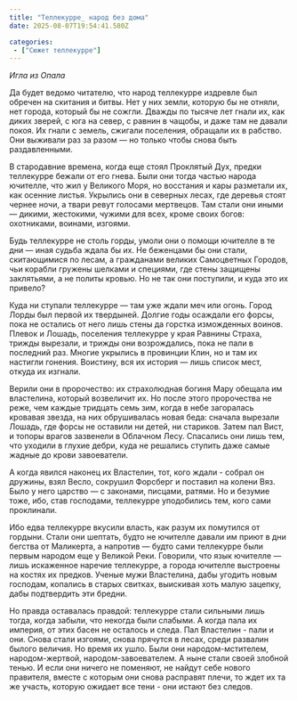 ```yaml
---
title: "Теллекурре_ народ без дома"
date: 2025-08-07T19:54:41.580Z

categories:
 - ["Сюжет теллекурре"]
---
```


*Игла из Опала*

Да будет ведомо читателю, что народ теллекурре издревле был обречен на
скитания и битвы. Нет у них земли, которую бы не отняли, нет города,
который бы не сожгли. Дважды по тысяче лет гнали их, как диких зверей, с
юга на север, с равнин в чащобы, и даже там не давали покоя. Их гнали с
земель, сжигали поселения, обращали их в рабство. Они выживали раз за
разом — но только чтобы снова быть раздавленными.

В стародавние времена, когда еще стоял Проклятый Дух, предки теллекурре
бежали от его гнева. Были они тогда частью народа ючителле, что жил у
Великого Моря, но восстания и кары разметали их, как осенние листья.
Укрылись они в северных лесах, где деревья стоят чернее ночи, а твари
ревут голосами мертвецов. Там стали они иными — дикими, жестокими,
чужими для всех, кроме своих богов: охотниками, воинами, изгоями.

Будь теллекурре не столь горды, умоли они о помощи ючителле в те дни —
иная судьба ждала бы их. Не беженцами бы они стали, скитающимися по
лесам, а гражданами великих Самоцветных Городов, чьи корабли гружены
шелками и специями, где стены защищены заклятьями, а не политы кровью.
Но не так они поступили, и куда это их привело?

Куда ни ступали теллекурре — там уже ждали меч или огонь. Город Лорды
был первой их твердыней. Долгие годы осаждали его форсы, пока не
остались от него лишь стены да горстка изможденных воинов. Плевок и
Лошадь, поселения теллекурре у края Равнины Страха, трижды вырезали, и
трижды они возрождались, пока не пали в последний раз. Многие укрылись в
провинции Клин, но и там их настигли гонения. Воистину, вся их история —
лишь список мест, откуда их изгнали.

Верили они в пророчество: их страхолюдная богиня Мару обещала им
властелина, который возвеличит их. Но после этого пророчества не реже,
чем каждые тридцать семь зим, когда в небе загоралась кровавая звезда,
на них обрушивалась новая беда: сначала вырезали Лошадь, где форсы не
оставили ни детей, ни стариков. Затем пал Вист, и топоры врагов
зазвенели в Облачном Лесу. Спасались они лишь тем, что уходили в глухие
дебри, куда не решались ступить даже самые жадные до крови завоеватели.

А когда явился наконец их Властелин, тот, кого ждали - собрал он
дружины, взял Весло, сокрушил Форсберг и поставил на колени Вяз. Было у
него царство — с законами, писцами, ратями. Но и безумие тоже, ибо, став
господами, теллекурре уподобились тем, кого сами проклинали.

Ибо едва теллекурре вкусили власть, как разум их помутился от гордыни.
Стали они шептать, будто не ючителле давали им приют в дни бегства от
Маликерта, а напротив — будто сами теллекурре были первым народом еще у
Великой Реки. Говорили, что язык ючителле — лишь искаженное наречие
теллекурре, а города ючителле выстроены на костях их предков. Ученые
мужи Властелина, дабы угодить новым господам, копались в старых свитках,
выискивая хоть малую зацепку, дабы подтвердить эти бредни.

Но правда оставалась правдой: теллекурре стали сильными лишь тогда,
когда забыли, что некогда были слабыми. А когда пала их империя, от этих
басен не осталось и следа. Пал Властелин - пали и они. Снова стали
изгоями, снова прячутся в лесах, среди развалин былого величия. Но время
их ушло. Были они народом-мстителем, народом-жертвой,
народом-завоевателем. А ныне стали своей злобной тенью. И если они
ничего не поменяют, не найдут себе нового правителя, вместе с которым
они снова расправят плечи, то ждет их та же участь, которую ожидает все
тени - они истают без следов.
